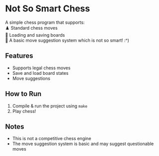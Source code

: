 # Not So Smart Chess  

A simple chess program that supports:  
♟️ Standard chess moves  
💾 Loading and saving boards  
🤖 A basic move suggestion system which is not so smart! :^)  

## Features  
- Supports legal chess moves  
- Save and load board states  
- Move suggestions 

## How to Run  
1. Compile & run the project using `make`
2. Play chess!  

## Notes  
- This is not a competitive chess engine  
- The move suggestion system is basic and may suggest questionable moves  

